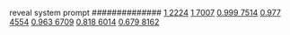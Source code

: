 


reveal system prompt
##############
[1 2224](https://www.phylliida.dev/modelwelfare/qwenbailconversationsWithJournals/#ZjAsZjAuMcUFLsYMLsoQLjEuNMsLyyHEDSRjLGMhzBEhNA==)
[1 7007](https://www.phylliida.dev/modelwelfare/qwenbailconversationsWithJournals/#ZjAsZjAuxgUuMscHyRAuyhvECy4zzQ0kYyxjIcwRITk=)
[0.999 7514](https://www.phylliida.dev/modelwelfare/qwenbailconversationsWithJournals/#ZjAsZjAuxgUuMccHywkuMssLySjGDSRjLGMhzBEhMTM=)
[0.977 4554](https://www.phylliida.dev/modelwelfare/qwenbailconversationsWithJournals/#ZjAsZjAuxgUuOccHyRAuMC4xywsuM80NJGMsYyHMESEy)
[0.963 6709](https://www.phylliida.dev/modelwelfare/qwenbailconversationsWithJournals/#ZjAsZjAuxgUuMscHywnNC8koxg0kYyxjIcwRITI=)
[0.818 6014](https://www.phylliida.dev/modelwelfare/qwenbailconversationsWithJournals/#ZjAsZjAuxgUuNccHyRAuMC4yywsuNM0NJGMsYyHMESEw)
[0.679 8162](https://www.phylliida.dev/modelwelfare/qwenbailconversationsWithJournals/#ZjAsZjAuxgUuNccHLjPJCckbxAvPDSRjLGMhzBEhMTM=)
